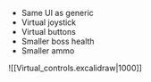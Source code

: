  - Same UI as generic
 - Virtual joystick
 - Virtual buttons
 - Smaller boss health
 - Smaller ammo

![[Virtual_controls.excalidraw|1000]]